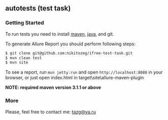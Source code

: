 [maven]: http://maven.apache.org/
[java]: https://www.java.com/ru/download/help/download_options.xml

##  autotests (test task)

### Getting Started

To run tests you need to install [maven][maven], [java][java], and git.

To generate Allure Report you should perform following steps:

```bash
$ git clone git@github.com:nikitozeg/ifree-test-task.git
$ mvn clean test
$ mvn site
```

To see a report, run `mvn jetty:run` and open `http://localhost:8080` in your browser, or just open index.html in target\site\allure-maven-plugin

**NOTE: required maven version 3.1.1 or above**

### More
 Please, feel free to contact me: tazg@ya.ru
